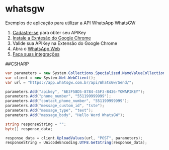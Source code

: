 # whatsgw
Exemplos de aplicação para utilizar a API WhatsApp [WhatsGW](https://whatsgw.com.br)

1. [Cadastre-se](https://app.whatsgw.com.br/login_novo.aspx) para obter seu APIKey
2. [Instale a Exntesão do Google Chrome](https://chrome.google.com/webstore/detail/whatsgw/bcddfclcghmjpkihmjdlnejflhccdjgg?hl=pt-BR)
3. Valide sua APIKey na Extensão do Google Chrome
4. Abra o [WhatsApp Web](https://web.whatsapp.com)
5. [Faça suas integrações](https://documenter.getpostman.com/view/3741041/SztBa7ku?version=latest)

##CSHARP

```csharp
var parameters = new System.Collections.Specialized.NameValueCollection();
var client = new System.Net.WebClient();
var url = "https://app.whatsgw.com.br/api/WhatsGw/Send/";

parameters.Add("apikey", "6E3F58D5-8784-45F3-B436-YOWAPIKEY");
parameters.Add("phone_number", "551199999999");
parameters.Add("contact_phone_number", "551199999999");
parameters.Add("message_custom_id", "tste");
parameters.Add("message_type", "text");
parameters.Add("message_body", "Hello Word WhatsGW");

string responseString = "";
byte[] response_data;

response_data = client.UploadValues(url, "POST", parameters);
responseString = UnicodeEncoding.UTF8.GetString(response_data);
```
